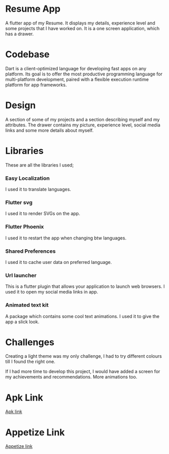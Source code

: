 <h1 align="left">Resume App</h1>
<p>A flutter app of my Resume. It displays my details, experience level and some projects that I have worked on. It is a one screen application, which has a drawer.</p>

 <h1 align="left">Codebase</h1>
<p>Dart is a client-optimized language for developing fast apps on any platform. Its goal is to offer the most productive programming language for multi-platform development, paired with a flexible execution runtime platform for app frameworks.</p>

 <h1 align="left">Design</h1>
<p>A section of some of my projects and a section describing myself and my attributes. The drawer contains my picture, experience level, social media links and some more details about myself.</p>

<h1 align="left">Libraries</h1>
<p>These are all the libraries I used;</p>

<h3 align="left">Easy Localization</h3>
<p>I used it to translate languages.</p>
<h3 align="left">Flutter svg</h3>
<p>I used it to render SVGs on the app.</p>
<h3 align="left">Flutter Phoenix</h3>
<p>I used it to restart the app when changing btw languages.</p>
<h3 align="left">Shared Preferences</h3>
<p>I used it to cache user data on preferred language.</p>
<h3 align="left">Url launcher</h3>
<p>This is a flutter plugin that allows your application to launch web browsers. I used it to open my social media links in app.</p>
<h3 align="left">Animated text kit</h3>
<p>A package which contains some cool text animations. I used it to give the app a slick look.</p>
<h1 align="left">Challenges</h1>
<p>Creating a light theme was my only challenge, I had to try different colours till I found the right one.</p>
<p>If I had more time to develop this project, I would have added a screen for my achievements and recommendations. More animations too.</p>
<h1 align="left">Apk Link</h1>
<a href="https://drive.google.com/file/d/1Fqzy_LtuVy7wCqEKOidBQZo2Y4fqFXb6/view?usp=sharing">Apk link</a>
<h1 align="left">Appetize Link</h1>
<a href="https://appetize.io/app/hmetkan57ymwzlexvc2tgr2yn4">Appetize link</a>
